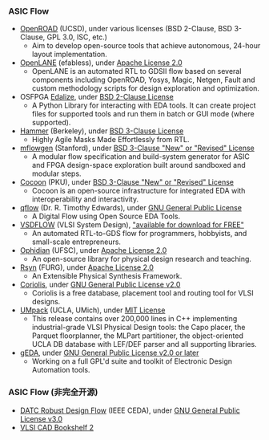 ### ASIC Flow
 - [OpenROAD](https://theopenroadproject.org/) (UCSD), under various licenses (BSD 2-Clause, BSD 3-Clause, GPL 3.0, ISC, etc.)
   - Aim to develop open-source tools that achieve autonomous, 24-hour layout implementation.
 - [OpenLANE](https://github.com/efabless/openlane) (efabless), under [Apache License 2.0](https://github.com/efabless/openlane/blob/master/LICENSE)
   - OpenLANE is an automated RTL to GDSII flow based on several components including OpenROAD, Yosys, Magic, Netgen, Fault and custom methodology scripts for design exploration and optimization.
 - OSFPGA [Edalize](https://github.com/olofk/edalize), under [BSD 2-Clause License](https://github.com/olofk/edalize/blob/master/LICENSE)
   - A Python Library for interacting with EDA tools. It can create project files for supported tools and run them in batch or GUI mode (where supported).
 - [Hammer](https://github.com/ucb-bar/hammer/) (Berkeley), under [BSD 3-Clause License](https://github.com/ucb-bar/hammer/blob/master/LICENSE)
   - Highly Agile Masks Made Effortlessly from RTL.
 - [mflowgen](https://github.com/mflowgen/mflowgen) (Stanford), under [BSD 3-Clause "New" or "Revised" License](https://github.com/mflowgen/mflowgen/blob/master/LICENSE)
   - A modular flow specification and build-system generator for ASIC and FPGA design-space exploration built around sandboxed and modular steps.
 - [Cocoon](https://github.com/pku-dasys/cocoon) (PKU), under [BSD 3-Clause "New" or "Revised" License](https://github.com/pku-dasys/cocoon/blob/master/LICENSE)
   - Cocoon is an open-source infrastructure for integrated EDA with interoperability and interactivity.
 - [qflow](http://opencircuitdesign.com/qflow/) (Dr. R. Timothy Edwards), under [GNU General Public License](https://github.com/RTimothyEdwards/qflow/blob/master/README)
   - A Digital Flow using Open Source EDA Tools.
- [VSDFLOW](https://github.com/kunalg123/vsdflow) (VLSI System Design), ["available for download for FREE"](https://www.vlsisystemdesign.com/projects/)
   - An automated RTL-to-GDS flow for programmers, hobbyists, and small-scale entrepreneurs.
 - [Ophidian](https://github.com/eclufsc/ophidian) (UFSC), under [Apache License 2.0](https://github.com/eclufsc/ophidian/blob/master/LICENSE)
   - An open-source library for physical design research and teaching.
 - [Rsyn](https://github.com/RsynTeam/rsyn-x) (FURG), under [Apache License 2.0](https://github.com/RsynTeam/rsyn-x#license)
   - An Extensible Physical Synthesis Framework.
 - [Coriolis](https://github.com/xobs/coriolis), under [GNU General Public License v2.0](https://github.com/xobs/coriolis/blob/master/LICENSE)
   - Coriolis is a free database, placement tool and routing tool for VLSI designs.
 - [UMpack](http://vlsicad.eecs.umich.edu/BK/PDtools/) (UCLA, UMich), under [MIT License](http://vlsicad.eecs.umich.edu/BK/PDtools/COPYRIGHT)
   - This release contains over 200,000 lines in C++ implementing industrial-grade VLSI Physical Design tools: the Capo placer, the Parquet floorplanner, the MLPart partitioner, the object-oriented UCLA DB database with LEF/DEF parser and all supporting libraries.
 - [gEDA](http://www.geda-project.org/), under [GNU General Public License v2.0 or later](http://wiki.geda-project.org/geda:license)
   - Working on a full GPL'd suite and toolkit of Electronic Design Automation tools.

### ASIC Flow (非完全开源)
 - [DATC Robust Design Flow](https://github.com/jinwookjungs/datc_robust_design_flow) (IEEE CEDA), under [GNU General Public License v3.0
](https://github.com/jinwookjungs/datc_robust_design_flow/blob/master/LICENSE)
 - [VLSI CAD Bookshelf 2](http://vlsicad.eecs.umich.edu/BK/)

